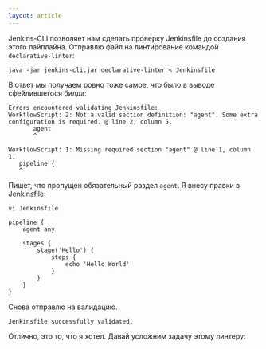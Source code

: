 ```yaml
---
layout: article
---
```

Jenkins-CLI позволяет нам сделать проверку Jenkinsfile до создания этого пайплайна. Отправлю файл на линтирование командой `declarative-linter`:

```
java -jar jenkins-cli.jar declarative-linter < Jenkinsfile
```

В ответ мы получаем ровно тоже самое, что было в выводе сфейлившегося билда:

```
Errors encountered validating Jenkinsfile:
WorkflowScript: 2: Not a valid section definition: "agent". Some extra configuration is required. @ line 2, column 5.
       agent
       ^

WorkflowScript: 1: Missing required section "agent" @ line 1, column 1.
   pipeline {
   ^
```

Пишет, что пропущен обязательный раздел `agent`. Я внесу правки в Jenkinsfile:

```
vi Jenkinsfile

pipeline {
    agent any

    stages {
        stage('Hello') {
            steps {
                echo 'Hello World'
            }
        }
    }
}
```

Снова отправлю на валидацию.

```
Jenkinsfile successfully validated.
```

Отлично, это то, что я хотел. Давай усложним задачу этому линтеру:
